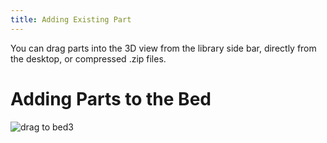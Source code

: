 ```yaml
---
title: Adding Existing Part
---
```

You can drag parts into the 3D view from the library side bar, directly from the desktop, or compressed .zip files.

# Adding Parts to the Bed
![drag to bed3](https://lh3.googleusercontent.com/lL0GTasaw304m-yaQBpBgtI7O5oZjBnSc0hwDLhBE_51_n6jkZgOnbSx2Db49ZKXDzBl92twVO3U8hQMySmueY02pQ)
